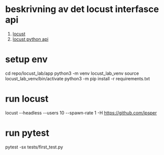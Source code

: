 # beskrivning av det locust interfasce api

1. [locust](https://locust.io/)
2. [locust python api](https://docs.locust.io/en/stable/quickstart.html)

# setup env

cd repo/locust_lab/app
python3 -m venv locust_lab_venv
source locust_lab_venv/bin/activate
python3 -m pip install -r requirements.txt

# run locust

locust --headless --users 10 --spawn-rate 1 -H https://github.com/ipsper

# run pytest

pytest -sx tests/first_test.py
